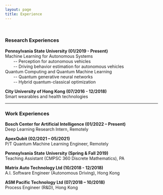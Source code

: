 ```yaml
---
layout: page
title: Experience
---
```


<!-- You can also browse my <a href="https://scholar.google.com/citations?user=i1uHh2sAAAAJ&hl=en">Google Scholar profile</a>. -->
<br />

<h3>
    <a name='2019'></a> Research Experiences
</h3>

<div class="media">
    <div class="media-body">
       <p class="media-heading">
          <strong>Pennsylvania State University (01/2019 - Present)
</strong><br />
         Machine Learning for Autonomous Systems <br />
           &nbsp;&nbsp;&nbsp;&nbsp;&nbsp;&nbsp; -- Perception for autonomous vehicles<br />
           &nbsp;&nbsp;&nbsp;&nbsp;&nbsp;&nbsp; -- Driving behavior estimation for autonomous vehicles<br />
         Quantum Computing and Quantum Machine Learning <br />
           &nbsp;&nbsp;&nbsp;&nbsp;&nbsp;&nbsp; -- Quantum generative neural networks<br />
           &nbsp;&nbsp;&nbsp;&nbsp;&nbsp;&nbsp; -- Hybrid quantum-classical optimization<br />
       </p>
    </div>
</div>

<div class="media">
    <div class="media-body">
       <p class="media-heading">
          <strong>City University of Hong Kong (07/2016 - 12/2018)
</strong><br />
         Smart wearables and health technologies <br />
       </p>
    </div>
</div>

------------------

<h3>
    <a name='2019'></a> Work Experiences
</h3>

<div class="media">
    <div class="media-body">
       <p class="media-heading">
          <strong>Bosch Center for Artificial Intelligence (01/2022 – Present)
</strong><br />
         Deep Learning Research Intern, Remotely <br />
       </p>
    </div>

<div class="media">
    <div class="media-body">
       <p class="media-heading">
          <strong>ApexQubit (02/2021 – 05/2021)
</strong><br />
         P/T Quantum Machine Learning Engineer, Remotely <br />
       </p>
    </div>
    
<div class="media">
    <div class="media-body">
       <p class="media-heading">
          <strong>Pennsylvania State University (Spring & Fall 2019)
</strong><br />
         Teaching Assistant (CMPSC 360 Discrete Mathematics), PA <br />
       </p>
    </div>
    
<div class="media">
    <div class="media-body">
       <p class="media-heading">
          <strong>Matrix Auto Technology Ltd (10/2018 - 12/2018)
</strong><br />
         A.I. Software Engineer (Autonomous Driving), Hong Kong <br />
       </p>
    </div>
</div>

<div class="media">
    <div class="media-body">
       <p class="media-heading">
          <strong>ASM Pacific Technology Ltd (07/2018 – 10/2018)
</strong><br />
         Process Engineer (R&D), Hong Kong <br />
       </p>
    </div>
</div>
